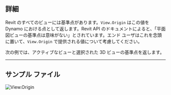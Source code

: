 ## 詳細
Revit のすべてのビューには基準点があります。`View.Origin` はこの値を Dynamo における点として返します。Revit API のドキュメントによると、「平面図ビューの基準点は意味がない」とされています。エンド ユーザはこれを念頭に置いて、`View.Origin` で提供される値について考慮してください。

次の例では、アクティブなビューと選択された 3D ビューの基準点を返します。
___
## サンプル ファイル

![View.Origin](./Revit.Elements.Views.View.Origin_img.jpg)
